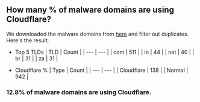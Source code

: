 ## How many % of malware domains are using Cloudflare?


We downloaded the malware domains from [here](https://urlhaus.abuse.ch) and filter out duplicates.
Here's the result.


[//]: # (start replacement)


- Top 5 TLDs
| TLD | Count |
| --- | --- |
| com | 511 |
| in | 44 |
| net | 40 |
| br | 31 |
| za | 31 |


- Cloudflare %
| Type | Count |
| --- | --- |
| Cloudflare | 138 |
| Normal | 942 |


### 12.8% of malware domains are using Cloudflare.